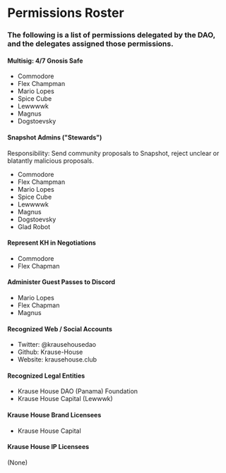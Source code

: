 # Permissions Roster
### The following is a list of permissions delegated by the DAO, and the delegates assigned those permissions.

#### Multisig: 4/7 Gnosis Safe
- Commodore
- Flex Champman
- Mario Lopes
- Spice Cube
- Lewwwwk
- Magnus
- Dogstoevsky

#### Snapshot Admins ("Stewards")
Responsibility: Send community proposals to Snapshot, reject unclear or blatantly malicious proposals.
- Commodore
- Flex Champman
- Mario Lopes
- Spice Cube
- Lewwwwk
- Magnus
- Dogstoevsky
- Glad Robot

#### Represent KH in Negotiations
- Commodore
- Flex Chapman

#### Administer Guest Passes to Discord
- Mario Lopes
- Flex Chapman
- Magnus

#### Recognized Web / Social Accounts
- Twitter: @krausehousedao
- Github: Krause-House
- Website: krausehouse.club

#### Recognized Legal Entities
- Krause House DAO (Panama) Foundation 
- Krause House Capital (Lewwwk)

#### Krause House Brand Licensees
- Krause House Capital

#### Krause House IP Licensees
(None)
